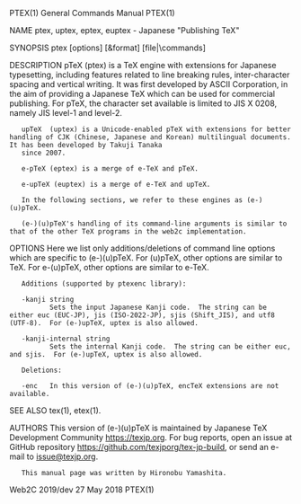 PTEX(1)                                                                          General Commands Manual                                                                          PTEX(1)

NAME
       ptex, uptex, eptex, euptex - Japanese "Publishing TeX"

SYNOPSIS
       ptex [options] [&format] [file|\commands]

DESCRIPTION
       pTeX  (ptex)  is  a  TeX  engine with extensions for Japanese typesetting, including features related to line breaking rules, inter-character spacing and vertical writing. It was
       first developed by ASCII Corporation, in the aim of providing a Japanese TeX which can be used for commercial publishing. For pTeX, the character set available is limited to  JIS
       X 0208, namely JIS level-1 and level-2.

       upTeX  (uptex) is a Unicode-enabled pTeX with extensions for better handling of CJK (Chinese, Japanese and Korean) multilingual documents.  It has been developed by Takuji Tanaka
       since 2007.

       e-pTeX (eptex) is a merge of e-TeX and pTeX.

       e-upTeX (euptex) is a merge of e-TeX and upTeX.

       In the following sections, we refer to these engines as (e-)(u)pTeX.

       (e-)(u)pTeX's handling of its command-line arguments is similar to that of the other TeX programs in the web2c implementation.

OPTIONS
       Here we list only additions/deletions of command line options which are specific to (e-)(u)pTeX. For (u)pTeX, other options are similar to TeX. For e-(u)pTeX, other  options  are
       similar to e-TeX.

       Additions (supported by ptexenc library):

       -kanji string
              Sets the input Japanese Kanji code.  The string can be either euc (EUC-JP), jis (ISO-2022-JP), sjis (Shift_JIS), and utf8 (UTF-8).  For (e-)upTeX, uptex is also allowed.

       -kanji-internal string
              Sets the internal Kanji code.  The string can be either euc, and sjis.  For (e-)upTeX, uptex is also allowed.

       Deletions:

       -enc   In this version of (e-)(u)pTeX, encTeX extensions are not available.

SEE ALSO
       tex(1), etex(1).

AUTHORS
       This   version   of   (e-)(u)pTeX   is   maintained  by  Japanese  TeX  Development  Community  <https://texjp.org>.   For  bug  reports,  open  an  issue  at  GitHub  repository
       <https://github.com/texjporg/tex-jp-build>, or send an e-mail to <issue@texjp.org>.

       This manual page was written by Hironobu Yamashita.

Web2C 2019/dev                                                                         27 May 2018                                                                                PTEX(1)
